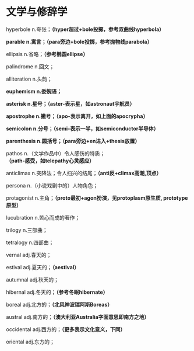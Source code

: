 # 文学与修辞学

hyperbole n.夸张；**（hyper超过+bole投掷，参考双曲线hyperbola）**

**parable n.寓言；（para旁边+bole投掷，参考抛物线parabola）**

ellipsis n.省略；**（参考椭圆ellipse）**

palindrome n.回文；

alliteration n.头韵；

**euphemism n.委婉语；**

**asterisk n.星号；（aster-表示星，如astronaut宇航员）**

**apostrophe n.撇号；（apo-表示离开，如上面的apocrypha）**

**semicolon n.分号；（semi-表示一半，如semiconductor半导体）**

**parenthesis n.圆括号；（para旁边+en进入+thesis放置）**

pathos n.（文学作品中）令人感伤的特质；**（path-感受，如telepathy心灵感应）**

anticlimax n.突降法；令人扫兴的结尾；**（anti反+climax高潮,顶点）**

persona n.（小说戏剧中的）人物角色；

protagonist n.主角；**（proto最初+agon扮演，见protoplasm原生质, prototype原型）**

lucubration n.苦心而成的著作；

trilogy n.三部曲；

tetralogy n.四部曲；

vernal adj.春天的；

estival adj.夏天的；**（aestival）**

autumnal adj.秋天的；

hibernal adj.冬天的；**（参考冬眠hibernate）**

boreal adj.北方的；**（北风神波瑞阿斯Boreas）**

austral adj.南方的；**（澳大利亚Australia字面意思即南方之地）**

occidental adj.西方的；**（更多表示文化意义，下同）**

oriental adj.东方的；

